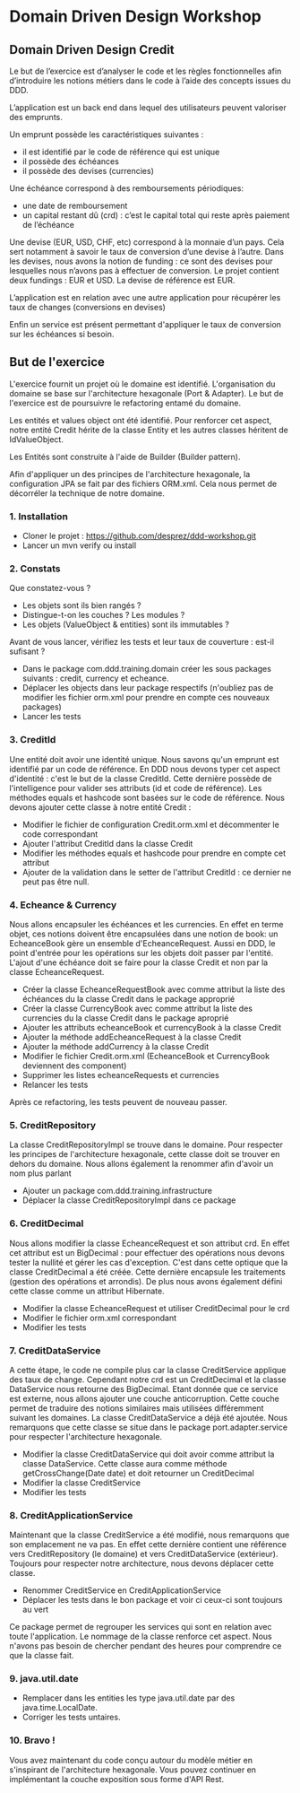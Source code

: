 Domain Driven Design Workshop
=============================

## Domain Driven Design Credit

Le but de l’exercice est d’analyser le code et les règles fonctionnelles afin d’introduire les notions métiers dans le code à l’aide des concepts issues du DDD.

L’application est un back end dans lequel des utilisateurs peuvent valoriser des emprunts.

Un emprunt possède les caractéristiques suivantes :
 - il est identifié par le code de référence qui est unique
 - il possède des échéances
 - il possède des devises (currencies)

Une échéance correspond à des remboursements périodiques:
 - une date de remboursement
 - un capital restant dû (crd) : c’est le capital total qui reste après paiement de l’échéance

Une devise (EUR, USD, CHF, etc) correspond à la monnaie d’un pays. Cela sert notamment à savoir le taux de conversion d’une devise à l’autre. Dans les devises, nous avons la notion de funding : ce sont des devises pour lesquelles nous n’avons pas à effectuer de conversion. Le projet contient deux fundings : EUR et USD. La devise de référence est EUR.

L’application est en relation avec une autre application pour récupérer les taux de changes (conversions en devises)

Enfin un service est présent permettant d'appliquer le taux de conversion sur les échéances si besoin.

## But de l'exercice

L'exercice fournit un projet où le domaine est identifié. L'organisation du domaine se base sur l'architecture hexagonale (Port & Adapter). Le but de l'exercice est de poursuivre le refactoring entamé du domaine.

Les entités et values object ont été identifié. Pour renforcer cet aspect, notre entité Credit hérite de la classe Entity et les autres classes héritent de IdValueObject.

Les Entités sont construite à l'aide de Builder (Builder pattern).

Afin d'appliquer un des principes de l'architecture hexagonale, la configuration JPA se fait par des fichiers ORM.xml. Cela nous permet de décorréler la technique de notre domaine.

### 1. Installation
>
- Cloner le projet : https://github.com/desprez/ddd-workshop.git
- Lancer un mvn verify ou install


### 2. Constats

Que constatez-vous ?
 - Les objets sont ils bien rangés ?
 - Distingue-t-on les couches ? Les modules ?
 - Les objets (ValueObject & entities) sont ils immutables ?

Avant de vous lancer, vérifiez les tests et leur taux de couverture : est-il sufisant ?
>
- Dans le package com.ddd.training.domain créer les sous packages suivants : credit, currency et echeance.
- Déplacer les objects dans leur package respectifs (n'oubliez pas de modifier les fichier orm.xml pour prendre en compte ces nouveaux packages)
- Lancer les tests


### 3. CreditId

Une entité doit avoir une identité unique. Nous savons qu'un emprunt est identifié par un code de référence. En DDD nous devons typer cet aspect d'identité : c'est le but de la classe CreditId. Cette dernière possède de l'intelligence pour valider ses attributs (id et code de référence). Les méthodes equals et hashcode sont basées sur le code de référence.
Nous devons ajouter cette classe à notre entité Credit :
>
- Modifier le fichier de configuration Credit.orm.xml et décommenter le code correspondant
- Ajouter l'attribut CreditId dans la classe Credit
- Modifier les méthodes equals et hashcode pour prendre en compte cet attribut
- Ajouter de la validation dans le setter de l'attribut CreditId : ce dernier ne peut pas être null.


### 4. Echeance & Currency

Nous allons encapsuler les échéances et les currencies. En effet en terme objet, ces notions doivent être encapsulées dans une notion de book: un EcheanceBook gère un ensemble d'EcheanceRequest.
Aussi en DDD, le point d'entrée pour les opérations sur les objets doit passer par l'entité. L'ajout d'une échéance doit se faire pour la classe Credit et non par la classe EcheanceRequest.

>
- Créer la classe EcheanceRequestBook avec comme attribut la liste des échéances du la classe Credit dans le package approprié
- Créer la classe CurrencyBook avec comme attribut la liste des currencies du la classe Credit dans le package aproprié
- Ajouter les attributs echeanceBook et currencyBook à la classe Credit
- Ajouter la méthode addEcheanceRequest à la classe Credit
- Ajouter la méthode addCurrency à la classe Credit
- Modifier le fichier Credit.orm.xml (EcheanceBook et CurrencyBook deviennent des component)
- Supprimer les listes echeanceRequests et currencies
- Relancer les tests

Après ce refactoring, les tests peuvent de nouveau passer.


### 5. CreditRepository

La classe CreditRepositoryImpl se trouve dans le domaine. Pour respecter les principes de l'architecture hexagonale, cette classe doit se trouver en dehors du domaine. Nous allons également la renommer afin d'avoir un nom plus parlant
>
- Ajouter un package com.ddd.training.infrastructure
- Déplacer la classe CreditRepositoryImpl dans ce package


### 6. CreditDecimal

Nous allons modifier la classe EcheanceRequest et son attribut crd. En effet cet attribut est un BigDecimal : pour effectuer des opérations nous devons tester la nullité et gérer les cas d'exception.
C'est dans cette optique que la classe CreditDecimal a été créée. Cette dernière encapsule les traitements (gestion des opérations et arrondis). De plus nous avons également défini cette classe comme un attribut Hibernate.
>
- Modifier la classe EcheanceRequest et utiliser CreditDecimal pour le crd
- Modifier le fichier orm.xml correspondant
- Modifier les tests


### 7. CreditDataService

A cette étape, le code ne compile plus car la classe CreditService applique des taux de change. Cependant notre crd est un CreditDecimal et la classe DataService nous retourne des BigDecimal. Etant donnée que ce service est externe, nous allons ajouter une couche anticorruption.
Cette couche permet de traduire des notions similaires mais utilisées différemment suivant les domaines.
La classe CreditDataService a déjà été ajoutée. Nous remarquons que cette classe se situe dans le package port.adapter.service pour respecter l'architecture hexagonale.
>
- Modifier la classe CreditDataService qui doit avoir comme attribut la classe DataService. Cette classe aura comme méthode getCrossChange(Date date) et doit retourner un CreditDecimal
- Modifier la classe CreditService
- Modifier les tests


### 8. CreditApplicationService

Maintenant que la classe CreditService a été modifié, nous remarquons que son emplacement ne va pas. En effet cette dernière contient une référence vers CreditRepository (le domaine) et vers CreditDataService (extérieur). Toujours pour respecter notre architecture, nous devons déplacer cette classe.
>
- Renommer CreditService en CreditApplicationService
- Déplacer les tests dans le bon package et voir ci ceux-ci sont toujours au vert

Ce package permet de regrouper les services qui sont en relation avec toute l'application. Le nommage de la classe renforce cet aspect. Nous n'avons pas besoin de chercher pendant des heures pour comprendre ce que la classe fait.


### 9. java.util.date
>
- Remplacer dans les entities les type java.util.date par des java.time.LocalDate.
- Corriger les tests untaires.


### 10. Bravo !

Vous avez maintenant du code conçu autour du modèle métier en s'inspirant de l'architecture hexagonale.
Vous pouvez continuer en implémentant la couche exposition sous forme d'API Rest.


